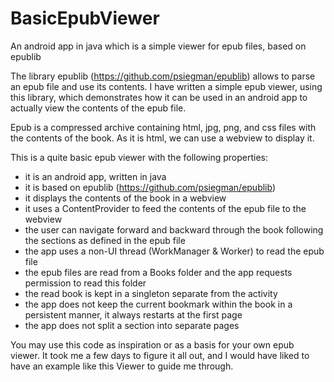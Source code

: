 # BasicEpubViewer
An android app in java which is a simple viewer for epub files, based on epublib

The library epublib (https://github.com/psiegman/epublib) allows to parse an epub file and use its contents. 
I have written a simple epub viewer, using this library, which demonstrates how it
can be used in an android app to actually view the contents of the epub file.

Epub is a compressed archive containing html, jpg, png, and css files with the contents of the book.
As it is html, we can use a webview to display it.

This is a quite basic epub viewer with the following properties:
- it is an android app, written in java
- it is based on epublib (https://github.com/psiegman/epublib)
- it displays the contents of the book in a webview
- it uses a ContentProvider to feed the contents of the epub file to the webview
- the user can navigate forward and backward through the book following the sections as defined in the epub file
- the app uses a non-UI thread (WorkManager & Worker) to read the epub file
- the epub files are read from a Books folder and the app requests permission to read this folder
- the read book is kept in a singleton separate from the activity
- the app does not keep the current bookmark within the book in a persistent manner, it always restarts at the first page
- the app does not split a section into separate pages

You may use this code as inspiration or as a basis for your own epub viewer.
It took me a few days to figure it all out, and I would have liked to have an example like this Viewer to guide me through.
